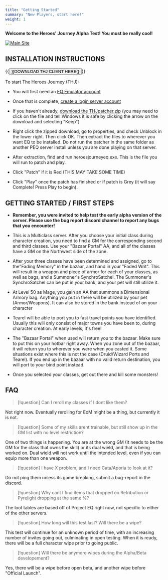 ```yaml
---
title: "Getting Started"
summary: "New Players, start here!"
weight: 1
---
```


**Welcome to the Heroes' Journey Alpha Test!  You must be really cool!**

[![Main Site](https://heroesjourneyeq.com/)](/content/logo.png)

## INSTALLATION INSTRUCTIONS

{{<button href="https://heroesjourneyeq.com/download/thj-client.zip">}}DOWNLOAD THJ CLIENT HERE{{</button>}}

To start The Heroes Journey (THJ):


  * You will first need an [EQ Emulator account](http://www.eqemulator.org/) 

  * Once that is complete, [create a login server account](http://www.eqemulator.org/account/?CreateLS)

  * If you haven't already, [download the THJpatcher.zip](https://heroesjourneyeq.com/download/thj-client.zip) (you may need to click on the file and tell Windows it is safe by clicking the arrow on the download and selecting "Keep")

  * Right click the zipped download, go to properties, and check Unblock in the lower right. Then click OK.  Then extract the files to wherever you want EQ to be installed. Do not run the patcher in the same folder as another PEQ server install unless you are done playing on that server.

  * After extraction, find and run heroesjourneyeq.exe. This is the file you will run to patch and play. 

  * Click "Patch" if it is Red (THIS MAY TAKE SOME TIME)

  * Click "Play" once the patch has finished or if patch is Grey (it will say Complete! Press Play to begin).


##  GETTING STARTED / FIRST STEPS

  * **Remember, you were invited to help test the early alpha version of the server.  Please use the bug report discord channel to report any bugs that you encounter!** 

  * This is a Multiclass server.  After you choose your initial class during character creation, you need to find a GM for the corresponding second and third classes. Use your "Bazaar Portal" AA, and all of the classes have a GM on the Northwest side of the zone.

  * After your three classes have been determined and assigned, go to the"Fading Memory" in the bazaar, and hand in your "Faded Writ". This will result in a weapon and piece of armor for each of your classes, as well as bags, and a Summoner's SynchroSatchel. The Summoner's SynchroSatchel can be put in your bank, and your pet will still utilize it.

  * At Level 50 as Mage, you gain an AA that summons a Dimensional Armory bag. Anything you put in there will be utilized by your pet (Armor/Weapons). It can also be stored in the bank instead of on your character

  * Tearel will be able to port you to fast travel points you have identified. Usually this will only consist of major towns you have been to, during character creation.  At early levels, it's free!

  * The "Bazaar Portal" when used will return you to the bazaar. Make sure to put this on your hotbar right away.  When you zone out of the bazaar, it will return you to wherever you were when you casted it. Some situations exist where this is not the case (Druid/Wizard Ports and Tearel). If you end up in the bazaar with no valid return destination, you will port to your bind point instead. 

  * Once you selected your classes, get out there and kill some monsters!


## FAQ

> [!question]
> Can I reroll my classes if I dont like them?

Not right now. Eventually rerolling for EoM might be a thing, but currently it is not.


> [!question]
> Some of my skills arent trainable, but still show up in the GM list with no level restriction?

One of two things is happening. You are at the wrong GM (It needs to be the GM for the class that owns the skill) or its dual wield, and that is being worked on. Dual wield will not work until the intended level, even if you can equip more than one weapon.


> [!question]
> I have X problem, and I need Cata/Aporia to look at it?

Do not ping them unless its game breaking, submit a bug-report in the discord.


> [!question]
> Why cant I find items that dropped on Retribution or Pyrelight dropping at the same %?

The loot tables are based off of Project EQ right now, not specific to either of the other servers.


> [!question]
> How long will this test last? Will there be a wipe?

This test will continue for an unknown period of time, with an increasing number of invites going out, culminating in open testing. When it is ready, there will be a full character wipe prior to going public.


> [!question]
> Will there be anymore wipes during the Alpha/Beta developement?

Yes, there will be a wipe before open beta, and another wipe before "Official Launch".


